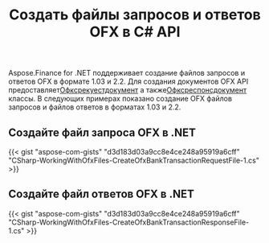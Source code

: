 ﻿---
title: Создать файлы запросов и ответов OFX в C# API
linktitle: Создать файлы запросов и ответов OFX
type: docs
weight: 10
url: /ru/net/create-ofx-request-and-response-files/
keywords: OFX 2.2, OFX Request, OFX Response, Create OFX Request in C#, Create OFX Response in .NET
description: C# Finance Библиотека API поддерживает создание файлов запросов и ответов OFX (Open Financial Exchange) в формате 1.03 и 2.2.
---
Aspose.Finance for .NET поддерживает создание файлов запросов и ответов OFX в формате 1.03 и 2.2. Для создания документов OFX API предоставляет[Офксрекуестдокумент](https://reference.aspose.com/finance/net/aspose.finance.ofx/ofxrequestdocument) а также[Офксреспонсдокумент](https://reference.aspose.com/finance/net/aspose.finance.ofx/ofxresponsedocument) классы. В следующих примерах показано создание OFX файлов запросов и файлов ответов в форматах 1.03 и 2.2.
## **Создайте файл запроса OFX в .NET**
{{< gist "aspose-com-gists" "d3d183d03a9cc8e4ce248a95919a6cff" "CSharp-WorkingWithOfxFiles-CreateOfxBankTransactionRequestFile-1.cs" >}}
## **Создайте файл ответов OFX в .NET**
{{< gist "aspose-com-gists" "d3d183d03a9cc8e4ce248a95919a6cff" "CSharp-WorkingWithOfxFiles-CreateOfxBankTransactionResponseFile-1.cs" >}}
